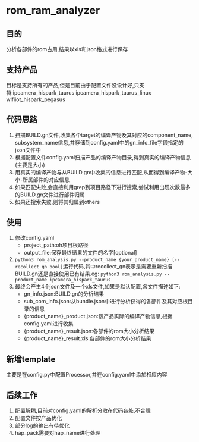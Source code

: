 # rom_ram_analyzer

## 目的

分析各部件的rom占用,结果以xls和json格式进行保存

## 支持产品

目标是支持所有的产品,但是目前由于配置文件没设计好,只支持:ipcamera_hispark_taurus ipcamera_hispark_taurus_linux wifiiot_hispark_pegasus

## 代码思路

1. 扫描BUILD.gn文件,收集各个target的编译产物及其对应的component_name, subsystem_name信息,并存储到config.yaml中的gn_info_file字段指定的json文件中
2. 根据配置文件config.yaml扫描产品的编译产物目录,得到真实的编译产物信息(主要是大小)
3. 用真实的编译产物与从BUILD.gn中收集的信息进行匹配,从而得到编译产物-大小-所属部件的对应信息
4. 如果匹配失败,会直接利用grep到项目路径下进行搜索,尝试利用出现次数最多的BUILD.gn文件进行部件归属
5. 如果还搜索失败,则将其归属到others


## 使用

1. 修改config.yaml
   - project_path:oh项目根路径
   - output_file:保存最终结果的文件的名字[optional]
2. `python3 rom_analysis.py --product_name {your_product_name} [--recollect_gn bool]`运行代码,其中recollect_gn表示是需要重新扫描BUILD.gn还是直接使用已有结果.eg: `python3 rom_analysis.py --product_name ipcamera_hispark_taurus`
3. 最终会产生4个json文件及一个xls文件,如果是默认配置,各文件描述如下:
   - gn_info.json:BUILD.gn的分析结果
   - sub_com_info.json:从bundle.json中进行分析获得的各部件及其对应根目录的信息
   - {product_name}_product.json:该产品实际的编译产物信息,根据config.yaml进行收集
   - {product_name}_result.json:各部件的rom大小分析结果
   - {product_name}_result.xls:各部件的rom大小分析结果

## 新增template

主要是在config.py中配置Processor,并在config.yaml中添加相应内容

## 后续工作

1. 配置解耦,目前对config.yaml的解析分散在代码各处,不合理
2. 配置文件按产品优化
3. 部分log的输出有待优化
4. hap_pack需要对hap_name进行处理